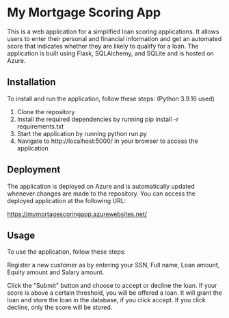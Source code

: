 
# My Mortgage Scoring App
This is a web application for a simplified loan scoring applications. It allows users to enter their personal and financial information and get an automated score that indicates whether they are likely to qualify for a loan. The application is built using Flask, SQLAlchemy, and SQLite and is hosted on Azure.

 
## Installation

To install and run the application, follow these steps:
(Python 3.9.16 used)

 1. Clone the repository
 2. Install the required dependencies by running pip install -r requirements.txt
 3. Start the application by running python run.py
 4. Navigate to http://localhost:5000/ in your browser to access the application
  
  

## Deployment
The application is deployed on Azure and is automatically updated whenever changes are made to the repository. You can access the deployed application at the following URL:

https://mymortagescoringapp.azurewebsites.net/

  
  

## Usage
To use the application, follow these steps:

Register a new customer as by entering your SSN, Full name, Loan amount, Equity amount and Salary amount.

Click the "Submit" button and choose to accept or decline the loan. If your score is above a certain threshold, you will be offered a loan. It will grant the loan and store the loan in the database, if you click accept. If you click decline, only the score will be stored.